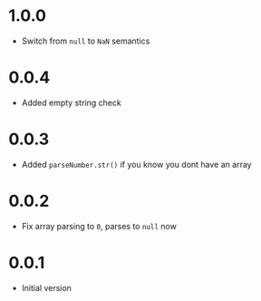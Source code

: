 
# 1.0.0

* Switch from `null` to `NaN` semantics

# 0.0.4

* Added empty string check

# 0.0.3

* Added `parseNumber.str()` if you know you dont have an array

# 0.0.2

* Fix array parsing to `0`, parses to `null` now

# 0.0.1

* Initial version
